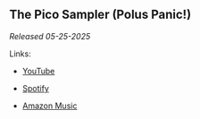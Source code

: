 ## The Pico Sampler (Polus Panic!)
*Released 05-25-2025*

Links:

- [YouTube](https://www.youtube.com/playlist?list=OLAK5uy_ntwK8K0Q3AFUhyXS-ozxc9qrMrbwKGCO0)

- [Spotify](https://open.spotify.com/album/4J0Dm5SsnBHlMXNW98fiqz?si=hk2itqo4T6ex6cbOuKVwgQ)

- [Amazon Music](https://music.amazon.com/albums/B0F9WBQBBY?marketplaceId=ATVPDKIKX0DER&musicTerritory=US&ref=dm_sh_xmKuIjAbZsT6DqVU8mHXqzyLx)